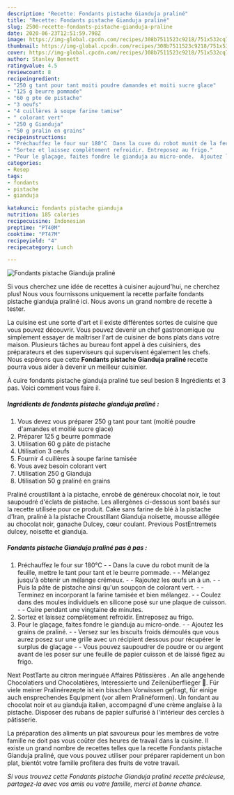 ```yaml
---
description: "Recette: Fondants pistache Gianduja praliné"
title: "Recette: Fondants pistache Gianduja praliné"
slug: 2500-recette-fondants-pistache-gianduja-praline
date: 2020-06-23T12:51:59.798Z
image: https://img-global.cpcdn.com/recipes/308b7511523c9218/751x532cq70/fondants-pistache-gianduja-praline-photo-principale-de-la-recette.jpg
thumbnail: https://img-global.cpcdn.com/recipes/308b7511523c9218/751x532cq70/fondants-pistache-gianduja-praline-photo-principale-de-la-recette.jpg
cover: https://img-global.cpcdn.com/recipes/308b7511523c9218/751x532cq70/fondants-pistache-gianduja-praline-photo-principale-de-la-recette.jpg
author: Stanley Bennett
ratingvalue: 4.5
reviewcount: 8
recipeingredient:
- "250 g tant pour tant moiti poudre damandes et moiti sucre glace"
- "125 g beurre pommade"
- "60 g pte de pistache"
- "3 oeufs"
- "4 cuillères à soupe farine tamise"
- " colorant vert"
- "250 g Gianduja"
- "50 g pralin en grains"
recipeinstructions:
- "Préchauffez le four sur 180°C  Dans la cuve du robot munit de la feuille, mettre le tant pour tant et le beurre pommade.  Mélangez jusqu&#39;à obtenir un mélange crémeux.  Rajoutez les œufs un à un.  Puis la pâte de pistache ainsi qu&#39;un soupçon de colorant vert.  Terminez en incorporant la farine tamisée et bien mélangez.  Coulez dans des moules individuels en silicone posé sur une plaque de cuisson.  Cuire pendant une vingtaine de minutes."
- "Sortez et laissez complètement refroidir. Entreposez au frigo."
- "Pour le glaçage, faites fondre le gianduja au micro-onde.  Ajoutez les grains de praliné.  Versez sur les biscuits froids démoulés que vous aurez posez sur une grille avec un récipient dessous pour récupérer le surplus de glaçage  Vous pouvez saupoudrer de poudre or ou argent avant de les poser sur une feuille de papier cuisson et de laissé figez au frigo."
categories:
- Resep
tags:
- fondants
- pistache
- gianduja

katakunci: fondants pistache gianduja 
nutrition: 185 calories
recipecuisine: Indonesian
preptime: "PT40M"
cooktime: "PT47M"
recipeyield: "4"
recipecategory: Lunch

---
```



![Fondants pistache Gianduja praliné](https://img-global.cpcdn.com/recipes/308b7511523c9218/751x532cq70/fondants-pistache-gianduja-praline-photo-principale-de-la-recette.jpg)

Si vous cherchez une idée de recettes à cuisiner aujourd'hui, ne cherchez plus! Nous vous fournissons uniquement la recette parfaite fondants pistache gianduja praliné ici. Nous avons un grand nombre de recette à tester.

La cuisine est une sorte d'art et il existe différentes sortes de cuisine que vous pouvez découvrir. Vous pouvez devenir un chef gastronomique ou simplement essayer de maîtriser l'art de cuisiner de bons plats dans votre maison. Plusieurs tâches au bureau font appel à des cuisiniers, des préparateurs et des superviseurs qui supervisent également les chefs. Nous espérons que cette <strong> Fondants pistache Gianduja praliné </strong> recette pourra vous aider à devenir un meilleur cuisinier.

<!--inarticleads1-->

À cuire fondants pistache gianduja praliné tue seul besion 8 Ingrédients et 3 pas. Voici comment vous faire il.

##### Ingrédients de fondants pistache gianduja praliné :

1. Vous devez vous préparer 250 g tant pour tant (moitié poudre d&#39;amandes et moitié sucre glace)
1. Préparer 125 g beurre pommade
1. Utilisation 60 g pâte de pistache
1. Utilisation 3 oeufs
1. Fournir 4 cuillères à soupe farine tamisée
1. Vous avez besoin  colorant vert
1. Utilisation 250 g Gianduja
1. Utilisation 50 g praliné en grains


Praliné croustillant à la pistache, enrobé de généreux chocolat noir, le tout saupoudré d&#39;éclats de pistache. Les allergènes ci-dessous sont basés sur la recette utilisée pour ce produit. Cake sans farine de blé à la pistache d&#39;Iran, praliné à la pistache Croustillant Gianduja noisette, mousse allégée au chocolat noir, ganache Dulcey, cœur coulant. Previous PostEntremets dulcey, noisette et gianduja. 

<!--inarticleads2-->

##### Fondants pistache Gianduja praliné pas à pas :

1. Préchauffez le four sur 180°C -  - Dans la cuve du robot munit de la feuille, mettre le tant pour tant et le beurre pommade. -  - Mélangez jusqu&#39;à obtenir un mélange crémeux. -  - Rajoutez les œufs un à un. -  - Puis la pâte de pistache ainsi qu&#39;un soupçon de colorant vert. -  - Terminez en incorporant la farine tamisée et bien mélangez. -  - Coulez dans des moules individuels en silicone posé sur une plaque de cuisson. -  - Cuire pendant une vingtaine de minutes.
1. Sortez et laissez complètement refroidir. Entreposez au frigo.
1. Pour le glaçage, faites fondre le gianduja au micro-onde. -  - Ajoutez les grains de praliné. -  - Versez sur les biscuits froids démoulés que vous aurez posez sur une grille avec un récipient dessous pour récupérer le surplus de glaçage -  - Vous pouvez saupoudrer de poudre or ou argent avant de les poser sur une feuille de papier cuisson et de laissé figez au frigo.


Next PostTarte au citron meringuée  Affaires Pâtissières . An alle angehende Chocolatiers und Chocolatières, Interessierte und Zeilenüberflieger 🙂. Für viele meiner Pralinérezepte ist ein bisschen Vorwissen gefragt, für einige auch ensprechendes Equipment (vor allem Pralinéformen). Un fondant au chocolat noir et au gianduja italien, accompagné d&#39;une crème anglaise à la pistache. Disposer des rubans de papier sulfurisé à l&#39;intérieur des cercles à pâtisserie. 

<!--inarticleads1-->

<p>
La préparation des aliments un plat savoureux pour les membres de votre famille ne doit pas vous coûter des heures de travail dans la cuisine. Il existe un grand nombre de recettes telles que la recette Fondants pistache Gianduja praliné, que vous pouvez utiliser pour préparer rapidement un bon plat, bientôt votre famille profitera des fruits de votre travail.
</p>

<p>
<i>Si vous trouvez cette Fondants pistache Gianduja praliné recette précieuse, partagez-la avec vos amis ou votre famille, merci et bonne chance.</i>
</p>
